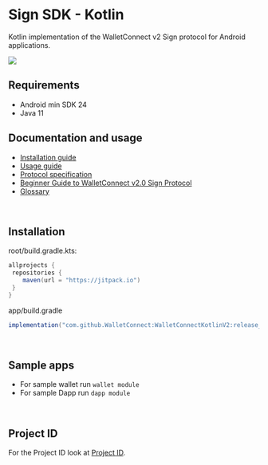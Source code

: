 # **Sign SDK - Kotlin**

Kotlin implementation of the WalletConnect v2 Sign protocol for Android applications.

[![](https://jitpack.io/v/WalletConnect/WalletConnectKotlinV2.svg)](https://jitpack.io/#WalletConnect/WalletConnectKotlinV2)

## Requirements

* Android min SDK 24
* Java 11

## Documentation and usage

* [Installation guide](https://docs.walletconnect.com/2.0/kotlin/sign/installation)
* [Usage guide](https://docs.walletconnect.com/2.0/kotlin/sign/usage)
* [Protocol specification](https://github.com/WalletConnect/walletconnect-specs)
* [Beginner Guide to WalletConnect v2.0 Sign Protocol](https://medium.com/walletconnect/beginner-guide-to-walletconnect-v2-0-sign-protocol-for-android-developers-936293e30700)
* [Glossary](https://docs.walletconnect.com/2.0/introduction/glossary)

&nbsp;

## Installation

root/build.gradle.kts:

```gradle
allprojects {
 repositories {
    maven(url = "https://jitpack.io")
 }
}
```

app/build.gradle

```gradle
implementation("com.github.WalletConnect:WalletConnectKotlinV2:release_version")
```

&nbsp;

## Sample apps

* For sample wallet run `wallet module`
* For sample Dapp run `dapp module`

&nbsp;

## Project ID

For the Project ID look at [Project ID](https://walletconnect.com/).
